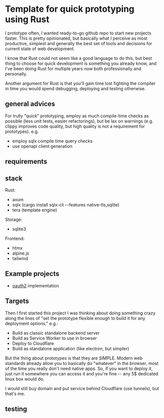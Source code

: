 # Template for quick prototyping using Rust 

I prototype often, I wanted ready-to-go github repo to start new projects faster. This is pretty opinionated, but basically what I perceive as most productive, simplest and generally the best set of tools and decisions for current state of web development.

I know that Rust could not seem like a good language to do this, but best thing to choose for quick development is something you already know, and I've been doing Rust for multiple years now both professionally and personally. 

Another argument for Rust is that you'll gain time lost fighting the compiler in time you would spend debugging, deploying and testing otherwise.

## general advices

For trully "quick" prototyping, employ as much compile-time checks as possible (less unit tests, easier refactorings), but be lax on warnings (e.g. clippy improves code quality, but high quality is not a requirement for prototypes). e.g.

- employ sqlx compile time query checks 
- use openapi client generation

## requirements


## stack

Rust:
- axum
- sqlx (cargo install sqlx-cli --features native-tls,sqlite)
- tera (template engine)

Storage:
- sqlite3

Frontend:
- htmx 
- alpine.js
- tailwind

## Example projects

- [oauth2](https://github.com/hqhs/oauth2) implementation

## Targets 

Then I first started this project I was thinking about doing something crazy along the lines of "set the prototype flexible enough to build it for any deployment options," e.g.: 

- Build as classic standalone backend server
- Build as Service Worker to use in browser
- Deploy to Cloudflare 
- Build as standalone application (like electron, but simpler)

But the thing about prototypes is that they are SIMPLE. Modern web standards already allow you to basically do "whatever" in the browser, most of the time you really don't need native apps. So, if you want to deploy it, just run it somewhere you can access it and you're fine -- any 5$ dedicated linux box would do. 

I would still buy domain and put service behind Cloudflare (use tunnels), but that's me.

## testing
